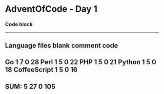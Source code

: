 # AdventOfCode - Day 1

### Code block
-------------------------------------------------------------------------------
Language                     files          blank        comment           code
-------------------------------------------------------------------------------
Go                               1              7              0             28
Perl                             1              5              0             22
PHP                              1              5              0             21
Python                           1              5              0             18
CoffeeScript                     1              5              0             16
-------------------------------------------------------------------------------
SUM:                             5             27              0            105
-------------------------------------------------------------------------------

